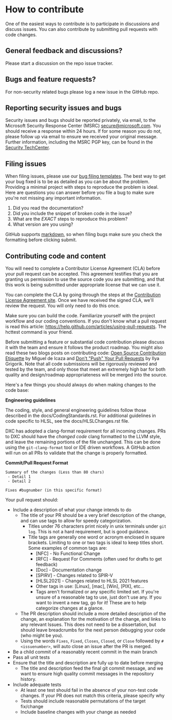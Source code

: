 # How to contribute

One of the easiest ways to contribute is to participate in discussions and discuss issues. You can also contribute by submitting pull requests with code changes.


## General feedback and discussions?
Please start a discussion on the repo issue tracker.


## Bugs and feature requests?
For non-security related bugs please log a new issue in the GitHub repo.


## Reporting security issues and bugs
Security issues and bugs should be reported privately, via email, to the Microsoft Security Response Center (MSRC) secure@microsoft.com. You should receive a response within 24 hours. If for some reason you do not, please follow up via email to ensure we received your original message. Further information, including the MSRC PGP key, can be found in the [Security TechCenter](https://technet.microsoft.com/en-us/security/ff852094.aspx).


## Filing issues
When filing issues, please use our [bug filing templates](https://github.com/aspnet/Home/wiki/Functional-bug-template).
The best way to get your bug fixed is to be as detailed as you can be about the problem.
Providing a minimal project with steps to reproduce the problem is ideal.
Here are questions you can answer before you file a bug to make sure you're not missing any important information.

1. Did you read the documentation?
2. Did you include the snippet of broken code in the issue?
3. What are the *EXACT* steps to reproduce this problem?
4. What version are you using?

GitHub supports [markdown](https://help.github.com/articles/github-flavored-markdown/), so when filing bugs make sure you check the formatting before clicking submit.


## Contributing code and content
You will need to complete a Contributor License Agreement (CLA) before your pull request can be accepted. This agreement testifies that you are granting us permission to use the source code you are submitting, and that this work is being submitted under appropriate license that we can use it.

You can complete the CLA by going through the steps at the [Contribution License Agreement site](https://cla.microsoft.com). Once we have received the signed CLA, we'll review the request. You will only need to do this once.

Make sure you can build the code. Familiarize yourself with the project workflow and our coding conventions. If you don't know what a pull request is read this article: https://help.github.com/articles/using-pull-requests. The hcttest command is your friend.

Before submitting a feature or substantial code contribution please discuss it with the team and ensure it follows the product roadmap. You might also read these two blogs posts on contributing code: [Open Source Contribution Etiquette](http://tirania.org/blog/archive/2010/Dec-31.html) by Miguel de Icaza and [Don't "Push" Your Pull Requests](https://www.igvita.com/2011/12/19/dont-push-your-pull-requests/) by Ilya Grigorik. Note that all code submissions will be rigorously reviewed and tested by the team, and only those that meet an extremely high bar for both quality and design/roadmap appropriateness will be merged into the source.

Here's a few things you should always do when making changes to the code base:

**Engineering guidelines**

The coding, style, and general engineering guidelines follow those described in the docs/CodingStandards.rst. For additional guidelines in code specific to HLSL, see the docs/HLSLChanges.rst file.

DXC has adopted a clang-format requirement for all incoming changes. PRs to DXC should have the _changed code_ clang formatted to the LLVM style, and leave the remaining portions of the file unchanged. This can be done using the `git-clang-format` tool or IDE driven workflows. A GitHub action will run on all PRs to validate that the change is properly formatted.

**Commit/Pull Request Format**

```
Summary of the changes (Less than 80 chars)
 - Detail 1
 - Detail 2

Fixes #bugnumber (in this specific format)
```

Your pull request should:

* Include a description of what your change intends to do
  * The title of your PR should be a very brief description of the change, and
    can use tags to allow for speedy categorization.
    * Titles under 76 characters print nicely in unix terminals under `git log`.
      This is not a hard requirement, but is good guidance.
    * Title tags are generally one word or acronym enclosed in square brackets.
      Limiting to one or two tags is ideal to keep titles short. Some examples
      of common tags are:
      * [NFC] - No Functional Change
      * [RFC] - Request For Comments (often used for drafts to get feedback)
      * [Doc] - Documentation change
      * [SPIRV] - Changes related to SPIR-V
      * [HLSL2021] - Changes related to HLSL 2021 features
      * Other tags in use: [Linux], [mac], [Win], [PIX], etc...
      * Tags aren't formalized or any specific limited set. If you're unsure of
        a reasonable tag to use, just don't use any. If you want to invent a new
        tag, go for it! These are to help categorize changes at a glance.
  * The PR description should include a more detailed description of the change,
    an explanation for the motivation of the change, and links to any relevant
    Issues. This does not need to be a dissertation, but should leave
    breadcrumbs for the next person debugging your code (who might be you).
  * Using the words `Fixes`, `Fixed`, `Closes`, `Closed`, or `Close` followed by
    `#<issuenumber>`, will auto close an issue after the PR is merged.
* Be a child commit of a reasonably recent commit in the main branch
* Pass all unit tests
* Ensure that the title and description are fully up to date before merging
  * The title and description feed the final git commit message, and we want to
    ensure high quality commit messages in the repository history.
* Include adequate tests
  * At least one test should fail in the absence of your non-test code changes. If your PR does not match this criteria, please specify why
  * Tests should include reasonable permutations of the target fix/change
  * Include baseline changes with your change as needed
